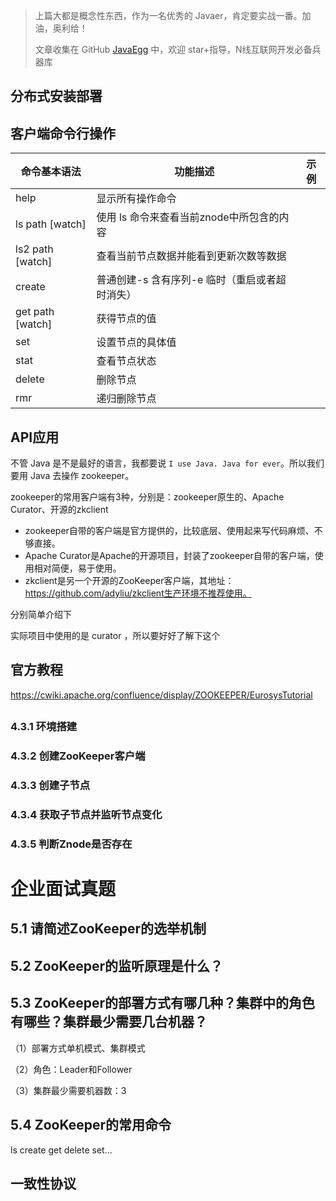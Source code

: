> 上篇大都是概念性东西，作为一名优秀的 Javaer，肯定要实战一番。加油，奥利给！
>
> 文章收集在 GitHub [JavaEgg](https://github.com/Jstarfish/JavaEgg) 中，欢迎 star+指导，N线互联网开发必备兵器库



## 分布式安装部署



## 客户端命令行操作

| 命令基本语法     | 功能描述                                         | 示例 |
| ---------------- | ------------------------------------------------ | ---- |
| help             | 显示所有操作命令                                 |      |
| ls path [watch]  | 使用 ls 命令来查看当前znode中所包含的内容        |      |
| ls2 path [watch] | 查看当前节点数据并能看到更新次数等数据           |      |
| create           | 普通创建-s  含有序列-e  临时（重启或者超时消失） |      |
| get path [watch] | 获得节点的值                                     |      |
| set              | 设置节点的具体值                                 |      |
| stat             | 查看节点状态                                     |      |
| delete           | 删除节点                                         |      |
| rmr              | 递归删除节点                                     |      |



## API应用

不管 Java 是不是最好的语言，我都要说 `I use Java. Java for ever`。所以我们要用 Java 去操作 zookeeper。 

zookeeper的常用客户端有3种，分别是：zookeeper原生的、Apache Curator、开源的zkclient

- zookeeper自带的客户端是官方提供的，比较底层、使用起来写代码麻烦、不够直接。
- Apache Curator是Apache的开源项目，封装了zookeeper自带的客户端，使用相对简便，易于使用。
- zkclient是另一个开源的ZooKeeper客户端，其地址：https://github.com/adyliu/zkclient生产环境不推荐使用。 

分别简单介绍下



实际项目中使用的是 curator ，所以要好好了解下这个































## 官方教程

https://cwiki.apache.org/confluence/display/ZOOKEEPER/EurosysTutorial

## 

### 4.3.1 环境搭建

### 4.3.2 创建ZooKeeper客户端

### 4.3.3 创建子节点

### 4.3.4 获取子节点并监听节点变化

### 4.3.5 判断Znode是否存在



# 企业面试真题

## 5.1 请简述ZooKeeper的选举机制



## 5.2 ZooKeeper的监听原理是什么？



## 5.3 ZooKeeper的部署方式有哪几种？集群中的角色有哪些？集群最少需要几台机器？

（1）部署方式单机模式、集群模式

（2）角色：Leader和Follower

（3）集群最少需要机器数：3

## 5.4 ZooKeeper的常用命令

ls create get delete set…





## 一致性协议

